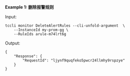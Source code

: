 **Example 1: 删除报警规则**



Input: 

```
tccli monitor DeleteAlertRules --cli-unfold-argument  \
    --InstanceId my-prom-gg \
    --RuleIds arule-m74lrt6g
```

Output: 
```
{
    "Response": {
        "RequestId": "ljynf9quqfeko5pwcr24llmhy9rspzye"
    }
}
```

